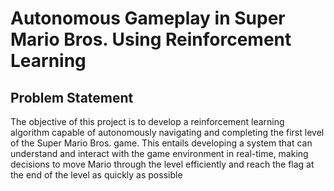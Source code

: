 # Autonomous Gameplay in Super Mario Bros. Using Reinforcement Learning



## Problem Statement 
The objective of this project is to develop a reinforcement learning algorithm capable of autonomously navigating and completing the first level of the Super Mario Bros. game. This entails developing a system that can understand and interact with the game environment in real-time, making decisions to move Mario through the level efficiently and reach the flag at the end of the level as quickly as possible


